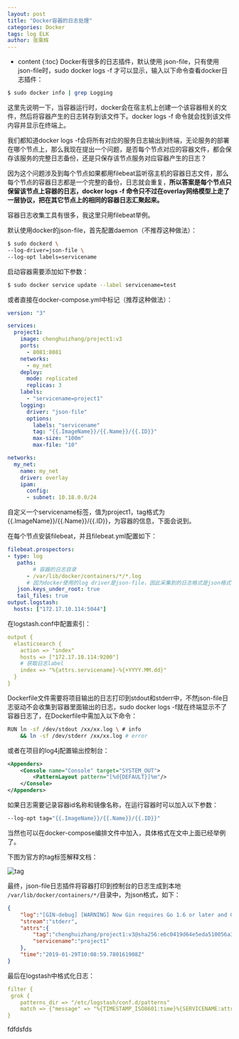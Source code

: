 ```yaml
---
layout: post
title: "Docker容器的日志处理"
categories: Docker
tags: log ELK 
author: 张乘辉
---
```


* content
{:toc}
Docker有很多的日志插件，默认使用 json-file，只有使用json-file时，sudo docker logs -f 才可以显示，输入以下命令查看docker日志插件：

```bash
$ sudo docker info | grep Logging
```













这里先说明一下，当容器运行时，docker会在宿主机上创建一个该容器相关的文件，然后将容器产生的日志转存到该文件下。docker logs -f 命令就会找到该文件内容并显示在终端上。

我们都知道docker logs -f会将所有对应的服务日志输出到终端，无论服务的部署在哪个节点上，那么我现在提出一个问题，是否每个节点对应的容器文件，都会保存该服务的完整日志备份，还是只保存该节点服务对应容器产生的日志？

因为这个问题涉及到每个节点如果都用filebeat监听宿主机的容器日志文件，那么每个节点的容器日志都是一个完整的备份，日志就会重复，**所以答案是每个节点只保留该节点上容器的日志，docker logs -f 命令只不过在overlay网络模型上走了一层协议，把在其它节点上的相同的容器日志汇聚起来。**

容器日志收集工具有很多，我这里只用filebeat举例。


默认使用docker的json-file，首先配置daemon（不推荐这种做法）：

```bash
$ sudo dockerd \
--log-driver=json-file \
--log-opt labels=servicename
```

启动容器需要添加如下参数：

```bash
$ sudo docker service update --label servicename=test
```

或者直接在docker-compose.yml中标记（推荐这种做法）：

```yaml
version: "3"

services:
  project1:
    image: chenghuizhang/project1:v3
    ports:
      - 8081:8081
    networks:
      - my_net
    deploy:
      mode: replicated
      replicas: 3
    labels:
      - "servicename=project1"
    logging:
      driver: "json-file"
      options:
        labels: "servicename"
        tag: "{{.ImageName}}/{{.Name}}/{{.ID}}"
        max-size: "100m"
        max-file: "10"

networks:
  my_net:
  	name: my_net
  	driver: overlay
  	ipam:
  	  config:
  	  - subnet: 10.18.0.0/24

```

自定义一个servicename标签，值为project1，tag格式为{{.ImageName}}/{{.Name}}/{{.ID}}，为容器的信息，下面会说到。

在每个节点安装filebeat，并且filebeat.yml配置如下：

```yaml
filebeat.prospectors:
- type: log
   paths:
   		# 容器的日志目录
      - /var/lib/docker/containers/*/*.log
      # 因为docker使用的log driver是json-file，因此采集到的日志格式是json格式，设置为true之后，filebeat会将日志进行json_decode处理
   json.keys_under_root: true
   tail_files: true 
output.logstash:
  hosts: ["172.17.10.114:5044"]
```

在logstash.conf中配置索引：

```yaml
output {
  elasticsearch {
    action => "index"
    hosts => ["172.17.10.114:9200"]
    # 获取日志label
    index => "%{attrs.servicename}-%{+YYYY.MM.dd}"
  }
}
```

Dockerfile文件需要将项目输出的日志打印到stdout和stderr中，不然json-file日志驱动不会收集到容器里面输出的日志，sudo docker logs -f就在终端显示不了容器日志了，在Dockerfile中需加入以下命令：

```bash
RUN ln -sf /dev/stdout /xx/xx.log \ # info
	&& ln -sf /dev/stderr /xx/xx.log # error
```

或者在项目的log4j配置输出控制台：

```xml
<Appenders>
    <Console name="Console" target="SYSTEM_OUT">
        <PatternLayout pattern="[%d{DEFAULT}]%m"/>
    </Console>
</Appenders>
```

如果日志需要记录容器id名称和镜像名称，在运行容器时可以加入以下参数：

```bash
--log-opt tag="{{.ImageName}}/{{.Name}}/{{.ID}}"
```

当然也可以在docker-compose编排文件中加入，具体格式在文中上面已经举例了。

下图为官方的tag标签解释文档：

![tag](https://raw.githubusercontent.com/objcoding/md-picture/master/img/docker_log_driver_tag.png)

最终，json-file日志插件将容器打印到控制台的日志生成到本地 `/var/lib/docker/containers/*/`目录中，为json格式，如下：

```json
{
    "log":"[GIN-debug] [WARNING] Now Gin requires Go 1.6 or later and Go 1.7 will be required soon.",
    "stream":"stderr",
    "attrs":{
        "tag":"chenghuizhang/project1:v3@sha256:e6c0419d64e5eda510056a38cfb803750e4ac2f0f4862d153f7c4501f576798b/mygo.2.jhqptjugfti2t4emf55sehamo/647eaa4b3913",
        "servicename":"project1"
    },
    "time":"2019-01-29T10:08:59.780161908Z"
}
```

最后在logstash中格式化日志：

```Yaml
filter {
 grok {
    patterns_dir => "/etc/logstash/conf.d/patterns"
    match => {"message" => "%{TIMESTAMP_ISO8601:time}%{SERVICENAME:attr.servicename}%{DOCKER_TAG:attr.tag}"}
}
```
fdfdsfds